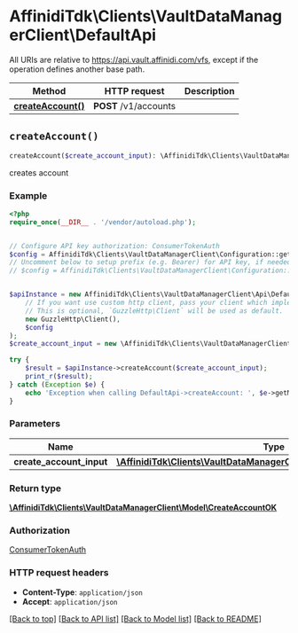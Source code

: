 # AffinidiTdk\Clients\VaultDataManagerClient\DefaultApi

All URIs are relative to https://api.vault.affinidi.com/vfs, except if the operation defines another base path.

| Method | HTTP request | Description |
| ------------- | ------------- | ------------- |
| [**createAccount()**](DefaultApi.md#createAccount) | **POST** /v1/accounts |  |


## `createAccount()`

```php
createAccount($create_account_input): \AffinidiTdk\Clients\VaultDataManagerClient\Model\CreateAccountOK
```



creates account

### Example

```php
<?php
require_once(__DIR__ . '/vendor/autoload.php');


// Configure API key authorization: ConsumerTokenAuth
$config = AffinidiTdk\Clients\VaultDataManagerClient\Configuration::getDefaultConfiguration()->setApiKey('authorization', 'YOUR_API_KEY');
// Uncomment below to setup prefix (e.g. Bearer) for API key, if needed
// $config = AffinidiTdk\Clients\VaultDataManagerClient\Configuration::getDefaultConfiguration()->setApiKeyPrefix('authorization', 'Bearer');


$apiInstance = new AffinidiTdk\Clients\VaultDataManagerClient\Api\DefaultApi(
    // If you want use custom http client, pass your client which implements `GuzzleHttp\ClientInterface`.
    // This is optional, `GuzzleHttp\Client` will be used as default.
    new GuzzleHttp\Client(),
    $config
);
$create_account_input = new \AffinidiTdk\Clients\VaultDataManagerClient\Model\CreateAccountInput(); // \AffinidiTdk\Clients\VaultDataManagerClient\Model\CreateAccountInput | CreateAccount

try {
    $result = $apiInstance->createAccount($create_account_input);
    print_r($result);
} catch (Exception $e) {
    echo 'Exception when calling DefaultApi->createAccount: ', $e->getMessage(), PHP_EOL;
}
```

### Parameters

| Name | Type | Description  | Notes |
| ------------- | ------------- | ------------- | ------------- |
| **create_account_input** | [**\AffinidiTdk\Clients\VaultDataManagerClient\Model\CreateAccountInput**](../Model/CreateAccountInput.md)| CreateAccount | |

### Return type

[**\AffinidiTdk\Clients\VaultDataManagerClient\Model\CreateAccountOK**](../Model/CreateAccountOK.md)

### Authorization

[ConsumerTokenAuth](../../README.md#ConsumerTokenAuth)

### HTTP request headers

- **Content-Type**: `application/json`
- **Accept**: `application/json`

[[Back to top]](#) [[Back to API list]](../../README.md#endpoints)
[[Back to Model list]](../../README.md#models)
[[Back to README]](../../README.md)

